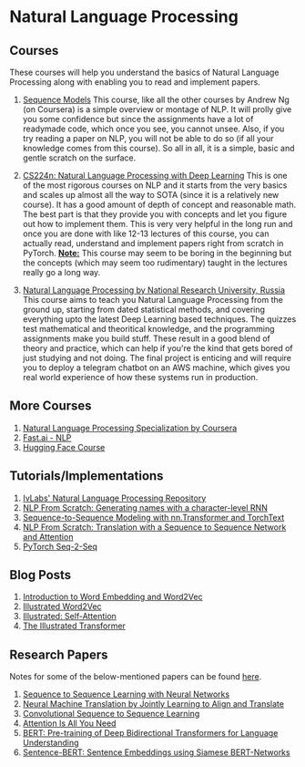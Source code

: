# Natural Language Processing

## Courses
These courses will help you understand the basics of Natural Language Processing along with enabling you to read and implement papers.
1. [Sequence Models](https://www.coursera.org/learn/nlp-sequence-models)
This course, like all the other courses by Andrew Ng (on Coursera) is a simple overview or montage of NLP. It will prolly give you some confidence but since the assignments have a lot of readymade code, which once you see, you cannot unsee. Also, if you try reading a paper on NLP, you will not be able to do so (if all your knowledge comes from this course). So all in all, it is a simple, basic and gentle scratch on the surface.

2. [CS224n: Natural Language Processing with Deep Learning](http://web.stanford.edu/class/cs224n/)
This is one of the most rigorous courses on NLP and it starts from the very basics and scales up almost all the way to SOTA (since it is a relatively new course). It has a good amount of depth of concept and reasonable math. The best part is that they provide you with concepts and let you figure out how to implement them. This is very very helpful in the long run and once you are done with like 12-13 lectures of this course, you can actually read, understand and implement papers right from scratch in PyTorch.
<u>**Note:**</u> This course may seem to be boring in the beginning but the concepts (which may seem too rudimentary) taught in the lectures really go a long way. 

3. [Natural Language Processing by National Research University, Russia](https://www.coursera.org/learn/language-processing)
This course aims to teach you Natural Language Processing from the ground up, starting from dated statistical methods, and covering everything upto the latest Deep Learning based techniques. The quizzes test mathematical and theoritical knowledge, and the programming assignments make you build stuff. These result in a good blend of theory and practice, which can help if you're the kind that gets bored of just studying and not doing. The final project is enticing and will require you to deploy a telegram chatbot on an AWS machine, which gives you real world experience of how these systems run in production.

## More Courses
1. [Natural Language Processing Specialization by Coursera](https://www.coursera.org/specializations/natural-language-processing?)
3. [Fast.ai - NLP](https://www.fast.ai/2019/07/08/fastai-nlp/)
4. [Hugging Face Course](https://huggingface.co/course/chapter1)

## Tutorials/Implementations
1. [IvLabs' Natural Language Processing Repository](https://github.com/IvLabs/Natural-Language-Processing)
2. [NLP From Scratch: Generating names with a character-level RNN](https://pytorch.org/tutorials/intermediate/char_rnn_generation_tutorial.html)
3. [ Sequence-to-Sequence Modeling with nn.Transformer and TorchText](https://pytorch.org/tutorials/beginner/transformer_tutorial.html)
4. [NLP From Scratch: Translation with a Sequence to Sequence Network and Attention](https://pytorch.org/tutorials/intermediate/seq2seq_translation_tutorial.html)
5. [PyTorch Seq-2-Seq](https://github.com/bentrevett/pytorch-seq2seq)

## Blog Posts
1. [Introduction to Word Embedding and Word2Vec](https://towardsdatascience.com/introduction-to-word-embedding-and-word2vec-652d0c2060fa)
2. [Illustrated Word2Vec](http://jalammar.github.io/illustrated-word2vec/)
3. [Illustrated: Self-Attention](https://towardsdatascience.com/illustrated-self-attention-2d627e33b20a)
4. [The Illustrated Transformer](http://jalammar.github.io/illustrated-transformer/)

## Research Papers
Notes for some of the below-mentioned papers can be found [here](https://github.com/IvLabs/ResearchPaperNotes/tree/master/natural_language_processing).
1. [Sequence to Sequence Learning with Neural Networks](https://arxiv.org/abs/1409.3215)
2. [Neural Machine Translation by Jointly Learning to Align and Translate](https://arxiv.org/abs/1409.0473)
3. [Convolutional Sequence to Sequence Learning](https://arxiv.org/abs/1705.03122)
4. [Attention Is All You Need](https://arxiv.org/abs/1706.03762)
5. [BERT: Pre-training of Deep Bidirectional Transformers for Language Understanding](https://arxiv.org/abs/1810.04805)
6. [Sentence-BERT: Sentence Embeddings using Siamese BERT-Networks](https://arxiv.org/abs/1908.10084)
